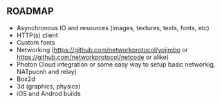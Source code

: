  ## ROADMAP

* Asynchronous IO and resources (images, textures, texts, fonts, etc)
* HTTP(s) client
* Custom fonts
* Networking (https://github.com/networkprotocol/yojimbo or https://github.com/networkprotocol/netcode or alike)
* Photon Cloud integration or some easy way to setup basic networkig, NATpucnh and relay)
* Box2d
* 3d (graphics, physics)
* iOS and Androd builds
